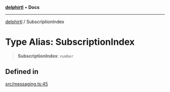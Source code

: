 [**delphirtl**](../README.md) • **Docs**

***

[delphirtl](../globals.md) / SubscriptionIndex

# Type Alias: SubscriptionIndex

> **SubscriptionIndex**: `number`

## Defined in

[src/messaging.ts:45](https://github.com/chuacw/delphirtl/blob/7cdff4fb9a05124bdd3aaafa70e9539e4f06ec46/src/messaging.ts#L45)
